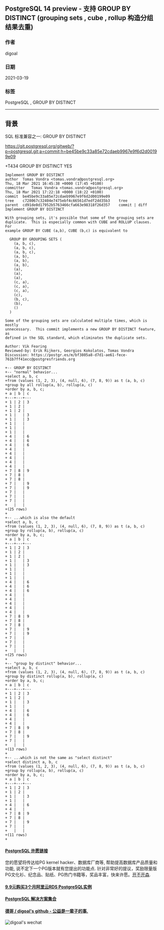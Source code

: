 ## PostgreSQL 14 preview - 支持 GROUP BY DISTINCT (grouping sets , cube , rollup 构造分组结果去重)   
   
### 作者   
digoal   
   
### 日期   
2021-03-19    
   
### 标签   
PostgreSQL , GROUP BY DISTINCT     
   
----   
   
## 背景   
SQL 标准兼容之一: GROUP BY DISTINCT    
   
https://git.postgresql.org/gitweb/?p=postgresql.git;a=commit;h=be45be9c33a85e72cdaeb9967e9f6d2d00199e09   
   
+T434   GROUP BY DISTINCT           YES    
   
```   
Implement GROUP BY DISTINCT   
author	Tomas Vondra <tomas.vondra@postgresql.org>	   
Thu, 18 Mar 2021 16:45:38 +0000 (17:45 +0100)   
committer	Tomas Vondra <tomas.vondra@postgresql.org>	   
Thu, 18 Mar 2021 17:22:18 +0000 (18:22 +0100)   
commit	be45be9c33a85e72cdaeb9967e9f6d2d00199e09   
tree	c728067c32404e7475ebf4c66561d7edf2dd35b3	tree   
parent	cd91de0d17952b5763466cfa663e98318f26d357	commit | diff   
Implement GROUP BY DISTINCT   
   
With grouping sets, it's possible that some of the grouping sets are   
duplicate.  This is especially common with CUBE and ROLLUP clauses. For   
example GROUP BY CUBE (a,b), CUBE (b,c) is equivalent to   
   
  GROUP BY GROUPING SETS (   
    (a, b, c),   
    (a, b, c),   
    (a, b, c),   
    (a, b),   
    (a, b),   
    (a, b),   
    (a),   
    (a),   
    (a),   
    (c, a),   
    (c, a),   
    (c, a),   
    (c),   
    (b, c),   
    (b),   
    ()   
  )   
   
Some of the grouping sets are calculated multiple times, which is mostly   
unnecessary.  This commit implements a new GROUP BY DISTINCT feature, as   
defined in the SQL standard, which eliminates the duplicate sets.   
   
Author: Vik Fearing   
Reviewed-by: Erik Rijkers, Georgios Kokolatos, Tomas Vondra   
Discussion: https://postgr.es/m/bf3805a8-d7d1-ae61-fece-761b7ff41ecc@postgresfriends.org   
```   
   
```   
+-- GROUP BY DISTINCT   
+-- "normal" behavior...   
+select a, b, c   
+from (values (1, 2, 3), (4, null, 6), (7, 8, 9)) as t (a, b, c)   
+group by all rollup(a, b), rollup(a, c)   
+order by a, b, c;   
+ a | b | c    
+---+---+---   
+ 1 | 2 | 3   
+ 1 | 2 |     
+ 1 | 2 |     
+ 1 |   | 3   
+ 1 |   | 3   
+ 1 |   |     
+ 1 |   |     
+ 1 |   |     
+ 4 |   | 6   
+ 4 |   | 6   
+ 4 |   | 6   
+ 4 |   |     
+ 4 |   |     
+ 4 |   |     
+ 4 |   |     
+ 4 |   |     
+ 7 | 8 | 9   
+ 7 | 8 |     
+ 7 | 8 |     
+ 7 |   | 9   
+ 7 |   | 9   
+ 7 |   |     
+ 7 |   |     
+ 7 |   |     
+   |   |     
+(25 rows)   
+   
+-- ...which is also the default   
+select a, b, c   
+from (values (1, 2, 3), (4, null, 6), (7, 8, 9)) as t (a, b, c)   
+group by rollup(a, b), rollup(a, c)   
+order by a, b, c;   
+ a | b | c    
+---+---+---   
+ 1 | 2 | 3   
+ 1 | 2 |     
+ 1 | 2 |     
+ 1 |   | 3   
+ 1 |   | 3   
+ 1 |   |     
+ 1 |   |     
+ 1 |   |     
+ 4 |   | 6   
+ 4 |   | 6   
+ 4 |   | 6   
+ 4 |   |     
+ 4 |   |     
+ 4 |   |     
+ 4 |   |     
+ 4 |   |     
+ 7 | 8 | 9   
+ 7 | 8 |     
+ 7 | 8 |     
+ 7 |   | 9   
+ 7 |   | 9   
+ 7 |   |     
+ 7 |   |     
+ 7 |   |     
+   |   |     
+(25 rows)   
+   
+-- "group by distinct" behavior...   
+select a, b, c   
+from (values (1, 2, 3), (4, null, 6), (7, 8, 9)) as t (a, b, c)   
+group by distinct rollup(a, b), rollup(a, c)   
+order by a, b, c;   
+ a | b | c    
+---+---+---   
+ 1 | 2 | 3   
+ 1 | 2 |     
+ 1 |   | 3   
+ 1 |   |     
+ 4 |   | 6   
+ 4 |   | 6   
+ 4 |   |     
+ 4 |   |     
+ 7 | 8 | 9   
+ 7 | 8 |     
+ 7 |   | 9   
+ 7 |   |     
+   |   |     
+(13 rows)   
+   
+-- ...which is not the same as "select distinct"   
+select distinct a, b, c   
+from (values (1, 2, 3), (4, null, 6), (7, 8, 9)) as t (a, b, c)   
+group by rollup(a, b), rollup(a, c)   
+order by a, b, c;   
+ a | b | c    
+---+---+---   
+ 1 | 2 | 3   
+ 1 | 2 |     
+ 1 |   | 3   
+ 1 |   |     
+ 4 |   | 6   
+ 4 |   |     
+ 7 | 8 | 9   
+ 7 | 8 |     
+ 7 |   | 9   
+ 7 |   |     
+   |   |     
+(11 rows)   
+   
```   
   
   
  
#### [PostgreSQL 许愿链接](https://github.com/digoal/blog/issues/76 "269ac3d1c492e938c0191101c7238216")
您的愿望将传达给PG kernel hacker、数据库厂商等, 帮助提高数据库产品质量和功能, 说不定下一个PG版本就有您提出的功能点. 针对非常好的提议，奖励限量版PG文化衫、纪念品、贴纸、PG热门书籍等，奖品丰富，快来许愿。[开不开森](https://github.com/digoal/blog/issues/76 "269ac3d1c492e938c0191101c7238216").  
  
  
#### [9.9元购买3个月阿里云RDS PostgreSQL实例](https://www.aliyun.com/database/postgresqlactivity "57258f76c37864c6e6d23383d05714ea")
  
  
#### [PostgreSQL 解决方案集合](https://yq.aliyun.com/topic/118 "40cff096e9ed7122c512b35d8561d9c8")
  
  
#### [德哥 / digoal's github - 公益是一辈子的事.](https://github.com/digoal/blog/blob/master/README.md "22709685feb7cab07d30f30387f0a9ae")
  
  
![digoal's wechat](../pic/digoal_weixin.jpg "f7ad92eeba24523fd47a6e1a0e691b59")
  
